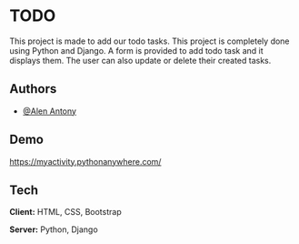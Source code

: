 # TODO

This project is made to add our todo tasks.
This project is completely done using Python and Django.
A form is provided to add todo task and it displays them.
The user can also update or delete their created tasks.

## Authors

- [@Alen Antony](https://github.com/alen0577)

## Demo

https://myactivity.pythonanywhere.com/

## Tech 

**Client:** HTML, CSS, Bootstrap

**Server:** Python, Django
